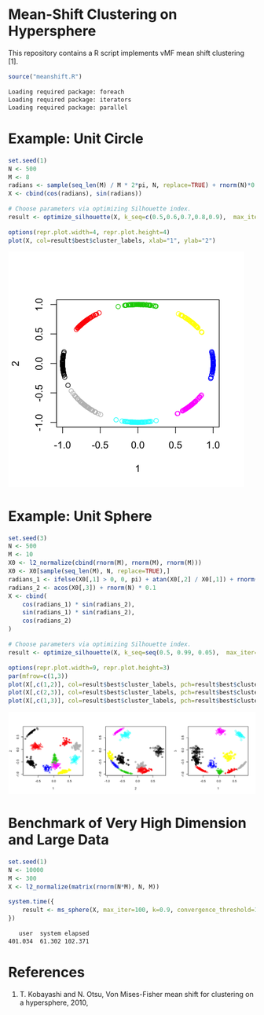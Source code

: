 
# Mean-Shift Clustering on Hypersphere

This repository contains a R script implements vMF mean shift clustering [1]. 


```R
source("meanshift.R")
```

    Loading required package: foreach
    Loading required package: iterators
    Loading required package: parallel


# Example: Unit Circle


```R
set.seed(1)
N <- 500
M <- 8
radians <- sample(seq_len(M) / M * 2*pi, N, replace=TRUE) + rnorm(N)*0.1
X <- cbind(cos(radians), sin(radians))
```


```R
# Choose parameters via optimizing Silhouette index.
result <- optimize_silhouette(X, k_seq=c(0.5,0.6,0.7,0.8,0.9),  max_iter=100, convergence_threshold=1e-5, merge_threshold=0.99)
```


```R
options(repr.plot.width=4, repr.plot.height=4)
plot(X, col=result$best$cluster_labels, xlab="1", ylab="2")
```


![png](output_5_0.png)


# Example: Unit Sphere


```R
set.seed(3)
N <- 500
M <- 10
X0 <- l2_normalize(cbind(rnorm(M), rnorm(M), rnorm(M)))
X0 <- X0[sample(seq_len(M), N, replace=TRUE),]
radians_1 <- ifelse(X0[,1] > 0, 0, pi) + atan(X0[,2] / X0[,1]) + rnorm(N) * 0.1
radians_2 <- acos(X0[,3]) + rnorm(N) * 0.1
X <- cbind(
    cos(radians_1) * sin(radians_2),
    sin(radians_1) * sin(radians_2),
    cos(radians_2)
)
```


```R
# Choose parameters via optimizing Silhouette index.
result <- optimize_silhouette(X, k_seq=seq(0.5, 0.99, 0.05),  max_iter=100, convergence_threshold=1e-5, merge_threshold=0.99)
```


```R
options(repr.plot.width=9, repr.plot.height=3)
par(mfrow=c(1,3))
plot(X[,c(1,2)], col=result$best$cluster_labels, pch=result$best$cluster_labels, xlab="1", ylab="2")
plot(X[,c(2,3)], col=result$best$cluster_labels, pch=result$best$cluster_labels, xlab="2", ylab="3")
plot(X[,c(1,3)], col=result$best$cluster_labels, pch=result$best$cluster_labels, xlab="1", ylab="3")
```


![png](output_9_0.png)


# Benchmark of Very High Dimension and Large Data


```R
set.seed(1)
N <- 10000
M <- 300
X <- l2_normalize(matrix(rnorm(N*M), N, M))
```


```R
system.time({
    result <- ms_sphere(X, max_iter=100, k=0.9, convergence_threshold=1e-5, merge_threshold=0.99, n_parallel = 8)
})
```


       user  system elapsed 
    401.034  61.302 102.371 


# References

1. T. Kobayashi and N. Otsu, Von Mises-Fisher mean shift for clustering on a hypersphere, 2010, 
